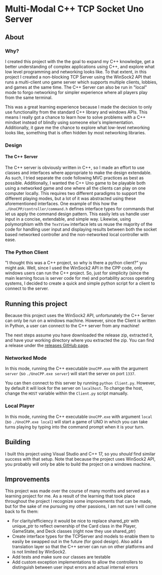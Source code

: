 # Multi-Modal C++ TCP Socket Uno Server
## About
### Why?
I created this project with the the goal to expand my C++ knowledge, get a better understanding of complex applications using C++, and explore what low level programming and networking looks like. To that extent, in this project I created a non-blocking TCP Server using the WinSock2 API that runs a multi-client uno game server which supports multiple clients, lobbies, and games at the same time. The C++ Server can also be run in "local" mode to forgo networking for simpler experience where all players play from the same terminal.

This was a great learning experience because I made the decision to only use functionality from the standard C++ library and windows APIs. This means I really got a chance to learn how to solve problems with a C++ mindset instead of blindly using someone else's implementation. Additionally, it gave me the chance to explore what low-level networking looks like, something that is often hidden by most networking libraries.

### Design
#### The C++ Server
The C++ server is obviously written in C++, so I made an effort to use classes and interfaces where appropriate to make the design extendable. As such, I tried separate the code following MVC practices as best as possible. Additionally, I wanted the C++ Uno game to be playable both using a networked game and one where all the clients can play on one computer locally. This requires two different paradigms to support the different playing modes, but a lot of it was abstracted using these aforementioned interfaces. One example of this how the `./UnoCPP/controller/command.h` defines interface types for commands that let us apply the command design pattern. This easily lets us handle user input in a concise, extendable, and simple way. Likewise, using polymorphism with the `TextView` interface lets us reuse the majority of the code for handling user input and displaying results between both the socket based networked controller and the non-networked local controller with ease. 

### The Python Client
"I thought this was a C++ project, so why is there a python client?" you might ask. Well, since I used the WinSock2 API in the CPP code, only windows users can run the C++ project. So, just for simplicity (since the main learning focus is server code for me) and portability across operating systems, I decided to create a quick and simple python script for a client to connect to the server.

## Running this project
Because this project uses the WinSock2 API, unfortunately the C++ Server can only be run on a windows machine. However, since the Client is written in Python, a user can connect to the C++ server from any machine! 

The next steps assume you have downloaded the release zip, extracted it, and have your working directory where you extracted the zip. You can find a release under the [releases GitHub page](https://github.com/ALearningCurve/Uno/releases). 

### Networked Mode
In this mode, running the C++ executable `UnoCPP.exe` with the argument `server`  (so `./UnoCPP.exe server`) will start the server on port `1337`.

You can then connect to this server by running `python Client.py`. However, by default it will look for the server on `localhost`. To change the host, change the `HOST` variable within the `Client.py` script manually.

### Local Player
In this mode, running the C++ executable `UnoCPP.exe` with argument `local` (so `./UnoCPP.exe local`) will start a game of UNO in which you can take turns playing by typing into the command prompt when it is your turn.

## Building
I built this project using Visual Studio and C++ 17, so you *should* find similar success with that setup. Note that because the project uses WinSock2 API, you probably will only be able to build the project on a windows machine.

## Improvements
This project was made over the course of many months and served as a learning project for me. As a result of the learning that took place throughout the project I recognize some improvements that can be made, but for the sake of me pursuing my other passions, I am not sure I will come back to fix them:
- For clarity/efficiency it would be nice to replace shared_ptr with unique_ptr to reflect ownership of the Card class in the Player, GameState, and Deck classes (right now they use shared_ptr)
- Create interface types for the TCPServer and models to enable them to easily be swapped out in the future (for good design). Also add a translation layer so that the C++ server can run on other platforms and is not limited by WinSock2.
- Add tests and make sure our classes are testable
- Add custom exception implementations to allow the controllers to distinguish between user input errors and actual internal errors


